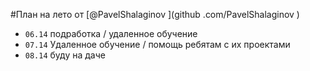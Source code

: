 #План на лето от [@PavelShalaginov ](github .com/PavelShalaginov )

- `06.14` подработка / удаленное обучение 
- `07.14` Удаленное обучение / помощь ребятам с их проектами 
- `08.14` буду на даче
